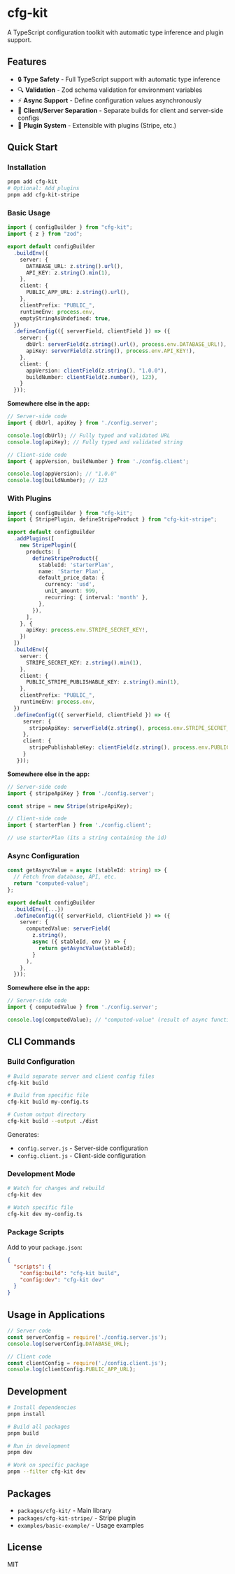 # cfg-kit

A TypeScript configuration toolkit with automatic type inference and plugin support.

## Features

- 🔒 **Type Safety** - Full TypeScript support with automatic type inference
- 🔍 **Validation** - Zod schema validation for environment variables
- ⚡ **Async Support** - Define configuration values asynchronously
- 🎯 **Client/Server Separation** - Separate builds for client and server-side configs
- 🔧 **Plugin System** - Extensible with plugins (Stripe, etc.)

## Quick Start

### Installation

```bash
pnpm add cfg-kit
# Optional: Add plugins
pnpm add cfg-kit-stripe
```

### Basic Usage

```typescript
import { configBuilder } from "cfg-kit";
import { z } from "zod";

export default configBuilder
  .buildEnv({
    server: {
      DATABASE_URL: z.string().url(),
      API_KEY: z.string().min(1),
    },
    client: {
      PUBLIC_APP_URL: z.string().url(),
    },
    clientPrefix: "PUBLIC_",
    runtimeEnv: process.env,
    emptyStringAsUndefined: true,
  })
  .defineConfig(({ serverField, clientField }) => ({
    server: {
      dbUrl: serverField(z.string().url(), process.env.DATABASE_URL!),
      apiKey: serverField(z.string(), process.env.API_KEY!),
    },
    client: {
      appVersion: clientField(z.string(), "1.0.0"),
      buildNumber: clientField(z.number(), 123),
    }
  }));
```

**Somewhere else in the app:**

```typescript
// Server-side code
import { dbUrl, apiKey } from './config.server';

console.log(dbUrl); // Fully typed and validated URL
console.log(apiKey); // Fully typed and validated string

// Client-side code  
import { appVersion, buildNumber } from './config.client';

console.log(appVersion); // "1.0.0"
console.log(buildNumber); // 123
```

### With Plugins

```typescript
import { configBuilder } from "cfg-kit";
import { StripePlugin, defineStripeProduct } from "cfg-kit-stripe";

export default configBuilder
  .addPlugins([
    new StripePlugin({
      products: [
        defineStripeProduct({
          stableId: 'starterPlan',
          name: 'Starter Plan',
          default_price_data: {
            currency: 'usd',
            unit_amount: 999,
            recurring: { interval: 'month' },
          },
        }),
      ],
    }, {
      apiKey: process.env.STRIPE_SECRET_KEY!,
    })
  ])
  .buildEnv({
    server: {
      STRIPE_SECRET_KEY: z.string().min(1),
    },
    client: {
      PUBLIC_STRIPE_PUBLISHABLE_KEY: z.string().min(1),
    },
    clientPrefix: "PUBLIC_",
    runtimeEnv: process.env,
  })
  .defineConfig(({ serverField, clientField }) => ({
     server: {
       stripeApiKey: serverField(z.string(), process.env.STRIPE_SECRET_KEY!),
     },
     client: {
       stripePublishableKey: clientField(z.string(), process.env.PUBLIC_STRIPE_PUBLISHABLE_KEY!),
     }
   }));
```

**Somewhere else in the app:**

```typescript
// Server-side code
import { stripeApiKey } from './config.server';

const stripe = new Stripe(stripeApiKey);

// Client-side code
import { starterPlan } from './config.client';

// use starterPlan (its a string containing the id)
```

### Async Configuration

```typescript
const getAsyncValue = async (stableId: string) => {
  // Fetch from database, API, etc.
  return "computed-value";
};

export default configBuilder
  .buildEnv({...})
  .defineConfig(({ serverField, clientField }) => ({
    server: {
      computedValue: serverField(
        z.string(),
        async ({ stableId, env }) => {
          return getAsyncValue(stableId);
        }
      ),
    },
  }));
```

**Somewhere else in the app:**

```typescript
// Server-side code
import { computedValue } from './config.server';

console.log(computedValue); // "computed-value" (result of async function)
```

## CLI Commands

### Build Configuration

```bash
# Build separate server and client config files
cfg-kit build

# Build from specific file
cfg-kit build my-config.ts

# Custom output directory
cfg-kit build --output ./dist
```

Generates:
- `config.server.js` - Server-side configuration
- `config.client.js` - Client-side configuration

### Development Mode

```bash
# Watch for changes and rebuild
cfg-kit dev

# Watch specific file
cfg-kit dev my-config.ts
```

### Package Scripts

Add to your `package.json`:

```json
{
  "scripts": {
    "config:build": "cfg-kit build",
    "config:dev": "cfg-kit dev"
  }
}
```

## Usage in Applications

```javascript
// Server code
const serverConfig = require('./config.server.js');
console.log(serverConfig.DATABASE_URL);

// Client code
const clientConfig = require('./config.client.js');
console.log(clientConfig.PUBLIC_APP_URL);
```

## Development

```bash
# Install dependencies
pnpm install

# Build all packages
pnpm build

# Run in development
pnpm dev

# Work on specific package
pnpm --filter cfg-kit dev
```

## Packages

- `packages/cfg-kit/` - Main library
- `packages/cfg-kit-stripe/` - Stripe plugin
- `examples/basic-example/` - Usage examples

## License

MIT 